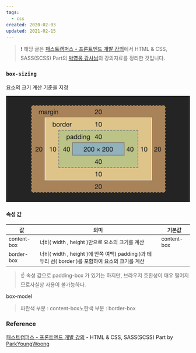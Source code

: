 ```yaml
---
tags:
  - css
created: 2020-02-03
updated: 2021-02-15
---
```


> ❗️ 해당 글은 [패스트캠퍼스 - 프론트엔드 개발 강의](https://www.fastcampus.co.kr/dev_online_react/)에서 HTML & CSS, SASS(SCSS) Part의 [박영웅 강사님](https://github.com/ParkYoungWoong)의 강의자료를 정리한 것입니다.

### `box-sizing`

요소의 크기 계산 기준을 지정

![css-property-05-box-sizing-image-0](./images/css-property-05-box-sizing-image-0.png)

#### 속성 값

| 값          | 의미                                                                                              | 기본값      |
| ----------- | ------------------------------------------------------------------------------------------------- | ----------- |
| content-box | 너비( width , height )만으로 요소의 크기를 계산                                                   | content-box |
| border-box  | 너비( width , height )에 안쪽 여백( padding )과 테두리 선( border )를 포함하여 요소의 크기를 계산 |             |

> ☝️ 속성 값으로 padding-box 가 있기는 하지만, 브라우저 호환성이 매우 떨어지므로사실상 사용이 불가능하다.

box-model

> 파란색 부분 : content-box노란색 부분 : border-box

### Reference

[패스트캠퍼스 - 프론트엔드 개발 강의](https://www.fastcampus.co.kr/dev_online_react/) - HTML & CSS, SASS(SCSS) Part by [ParkYoungWoong](https://github.com/ParkYoungWoong)
